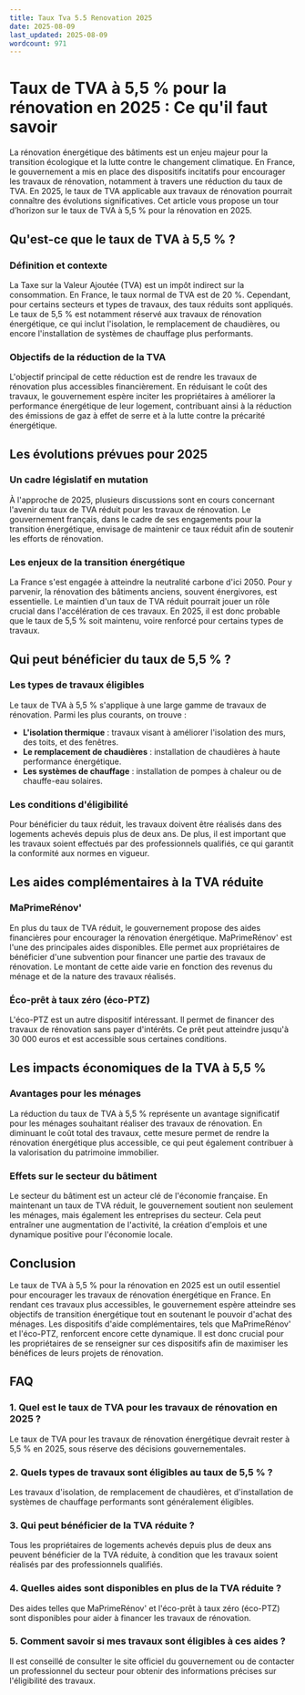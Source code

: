 ```yaml
---
title: Taux Tva 5.5 Renovation 2025
date: 2025-08-09
last_updated: 2025-08-09
wordcount: 971
---
```


# Taux de TVA à 5,5 % pour la rénovation en 2025 : Ce qu'il faut savoir

La rénovation énergétique des bâtiments est un enjeu majeur pour la transition écologique et la lutte contre le changement climatique. En France, le gouvernement a mis en place des dispositifs incitatifs pour encourager les travaux de rénovation, notamment à travers une réduction du taux de TVA. En 2025, le taux de TVA applicable aux travaux de rénovation pourrait connaître des évolutions significatives. Cet article vous propose un tour d’horizon sur le taux de TVA à 5,5 % pour la rénovation en 2025.

## Qu'est-ce que le taux de TVA à 5,5 % ?

### Définition et contexte

La Taxe sur la Valeur Ajoutée (TVA) est un impôt indirect sur la consommation. En France, le taux normal de TVA est de 20 %. Cependant, pour certains secteurs et types de travaux, des taux réduits sont appliqués. Le taux de 5,5 % est notamment réservé aux travaux de rénovation énergétique, ce qui inclut l'isolation, le remplacement de chaudières, ou encore l'installation de systèmes de chauffage plus performants.

### Objectifs de la réduction de la TVA

L'objectif principal de cette réduction est de rendre les travaux de rénovation plus accessibles financièrement. En réduisant le coût des travaux, le gouvernement espère inciter les propriétaires à améliorer la performance énergétique de leur logement, contribuant ainsi à la réduction des émissions de gaz à effet de serre et à la lutte contre la précarité énergétique.

## Les évolutions prévues pour 2025

### Un cadre législatif en mutation

À l'approche de 2025, plusieurs discussions sont en cours concernant l'avenir du taux de TVA réduit pour les travaux de rénovation. Le gouvernement français, dans le cadre de ses engagements pour la transition énergétique, envisage de maintenir ce taux réduit afin de soutenir les efforts de rénovation.

### Les enjeux de la transition énergétique

La France s'est engagée à atteindre la neutralité carbone d'ici 2050. Pour y parvenir, la rénovation des bâtiments anciens, souvent énergivores, est essentielle. Le maintien d'un taux de TVA réduit pourrait jouer un rôle crucial dans l'accélération de ces travaux. En 2025, il est donc probable que le taux de 5,5 % soit maintenu, voire renforcé pour certains types de travaux.

## Qui peut bénéficier du taux de 5,5 % ?

### Les types de travaux éligibles

Le taux de TVA à 5,5 % s'applique à une large gamme de travaux de rénovation. Parmi les plus courants, on trouve :

- **L'isolation thermique** : travaux visant à améliorer l'isolation des murs, des toits, et des fenêtres.
- **Le remplacement de chaudières** : installation de chaudières à haute performance énergétique.
- **Les systèmes de chauffage** : installation de pompes à chaleur ou de chauffe-eau solaires.

### Les conditions d'éligibilité

Pour bénéficier du taux réduit, les travaux doivent être réalisés dans des logements achevés depuis plus de deux ans. De plus, il est important que les travaux soient effectués par des professionnels qualifiés, ce qui garantit la conformité aux normes en vigueur.

## Les aides complémentaires à la TVA réduite

### MaPrimeRénov'

En plus du taux de TVA réduit, le gouvernement propose des aides financières pour encourager la rénovation énergétique. MaPrimeRénov' est l'une des principales aides disponibles. Elle permet aux propriétaires de bénéficier d'une subvention pour financer une partie des travaux de rénovation. Le montant de cette aide varie en fonction des revenus du ménage et de la nature des travaux réalisés.

### Éco-prêt à taux zéro (éco-PTZ)

L'éco-PTZ est un autre dispositif intéressant. Il permet de financer des travaux de rénovation sans payer d'intérêts. Ce prêt peut atteindre jusqu'à 30 000 euros et est accessible sous certaines conditions.

## Les impacts économiques de la TVA à 5,5 %

### Avantages pour les ménages

La réduction du taux de TVA à 5,5 % représente un avantage significatif pour les ménages souhaitant réaliser des travaux de rénovation. En diminuant le coût total des travaux, cette mesure permet de rendre la rénovation énergétique plus accessible, ce qui peut également contribuer à la valorisation du patrimoine immobilier.

### Effets sur le secteur du bâtiment

Le secteur du bâtiment est un acteur clé de l'économie française. En maintenant un taux de TVA réduit, le gouvernement soutient non seulement les ménages, mais également les entreprises du secteur. Cela peut entraîner une augmentation de l'activité, la création d'emplois et une dynamique positive pour l'économie locale.

## Conclusion

Le taux de TVA à 5,5 % pour la rénovation en 2025 est un outil essentiel pour encourager les travaux de rénovation énergétique en France. En rendant ces travaux plus accessibles, le gouvernement espère atteindre ses objectifs de transition énergétique tout en soutenant le pouvoir d'achat des ménages. Les dispositifs d'aide complémentaires, tels que MaPrimeRénov' et l'éco-PTZ, renforcent encore cette dynamique. Il est donc crucial pour les propriétaires de se renseigner sur ces dispositifs afin de maximiser les bénéfices de leurs projets de rénovation.

## FAQ

### 1. Quel est le taux de TVA pour les travaux de rénovation en 2025 ?

Le taux de TVA pour les travaux de rénovation énergétique devrait rester à 5,5 % en 2025, sous réserve des décisions gouvernementales.

### 2. Quels types de travaux sont éligibles au taux de 5,5 % ?

Les travaux d'isolation, de remplacement de chaudières, et d'installation de systèmes de chauffage performants sont généralement éligibles.

### 3. Qui peut bénéficier de la TVA réduite ?

Tous les propriétaires de logements achevés depuis plus de deux ans peuvent bénéficier de la TVA réduite, à condition que les travaux soient réalisés par des professionnels qualifiés.

### 4. Quelles aides sont disponibles en plus de la TVA réduite ?

Des aides telles que MaPrimeRénov' et l'éco-prêt à taux zéro (éco-PTZ) sont disponibles pour aider à financer les travaux de rénovation.

### 5. Comment savoir si mes travaux sont éligibles à ces aides ?

Il est conseillé de consulter le site officiel du gouvernement ou de contacter un professionnel du secteur pour obtenir des informations précises sur l'éligibilité des travaux.